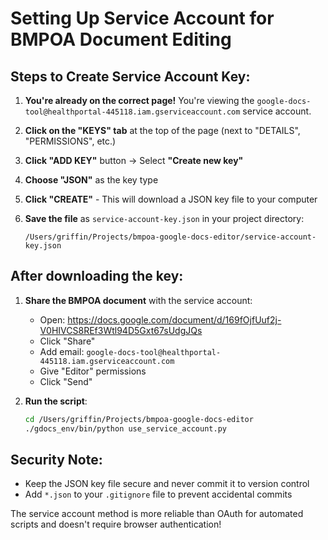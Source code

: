 # Setting Up Service Account for BMPOA Document Editing

## Steps to Create Service Account Key:

1. **You're already on the correct page!** You're viewing the `google-docs-tool@healthportal-445118.iam.gserviceaccount.com` service account.

2. **Click on the "KEYS" tab** at the top of the page (next to "DETAILS", "PERMISSIONS", etc.)

3. **Click "ADD KEY"** button → Select **"Create new key"**

4. **Choose "JSON"** as the key type

5. **Click "CREATE"** - This will download a JSON key file to your computer

6. **Save the file** as `service-account-key.json` in your project directory:
   ```
   /Users/griffin/Projects/bmpoa-google-docs-editor/service-account-key.json
   ```

## After downloading the key:

1. **Share the BMPOA document** with the service account:
   - Open: https://docs.google.com/document/d/169fOjfUuf2j-V0HIVCS8REf3Wtl94D5Gxt67sUdgJQs
   - Click "Share"
   - Add email: `google-docs-tool@healthportal-445118.iam.gserviceaccount.com`
   - Give "Editor" permissions
   - Click "Send"

2. **Run the script**:
   ```bash
   cd /Users/griffin/Projects/bmpoa-google-docs-editor
   ./gdocs_env/bin/python use_service_account.py
   ```

## Security Note:
- Keep the JSON key file secure and never commit it to version control
- Add `*.json` to your `.gitignore` file to prevent accidental commits

The service account method is more reliable than OAuth for automated scripts and doesn't require browser authentication!